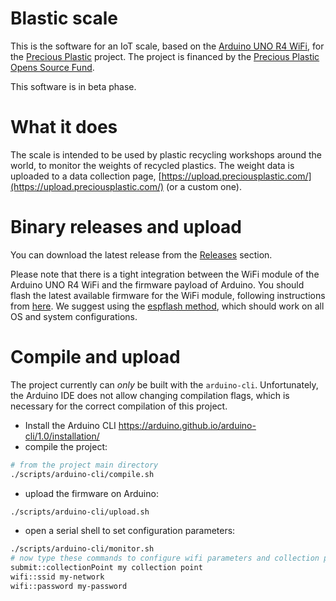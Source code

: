 # Blastic scale

This is the software for an IoT scale, based on the [Arduino UNO R4 WiFi](https://docs.arduino.cc/hardware/uno-r4-wifi/), for the [Precious Plastic](https://www.preciousplastic.com/) project. The project is financed by the [Precious Plastic Opens Source Fund](https://pposf.preciousplastic.com/).

This software is in beta phase.

# What it does

The scale is intended to be used by plastic recycling workshops around the world, to monitor the weights of recycled plastics. The weight data is uploaded to a data collection page, [https://upload.preciousplastic.com/](https://upload.preciousplastic.com/) (or a custom one).

# Binary releases and upload

You can download the latest release from the [Releases](https://github.com/pisto/blastic-scale/releases) section.

Please note that there is a tight integration between the WiFi module of the Arduino UNO R4 WiFi and the firmware payload of Arduino. You should flash the latest available firmware for the WiFi module, following instructions from [here](https://support.arduino.cc/hc/en-us/articles/9670986058780-Update-the-connectivity-module-firmware-on-UNO-R4-WiFi). We suggest using the [espflash method](https://support.arduino.cc/hc/en-us/articles/16379769332892-Restore-the-USB-connectivity-firmware-on-UNO-R4-WiFi-with-espflash), which should work on all OS and system configurations.

# Compile and upload

The project currently can *only* be built with the `arduino-cli`. Unfortunately, the Arduino IDE does not allow changing compilation flags, which is necessary for the correct compilation of this project.

- Install the Arduino CLI https://arduino.github.io/arduino-cli/1.0/installation/
- compile the project:
```bash
# from the project main directory
./scripts/arduino-cli/compile.sh
```
- upload the firmware on Arduino:
```bash
./scripts/arduino-cli/upload.sh
```
- open a serial shell to set configuration parameters:
```bash
./scripts/arduino-cli/monitor.sh
# now type these commands to configure wifi parameters and collection point
submit::collectionPoint my collection point
wifi::ssid my-network
wifi::password my-password
```

